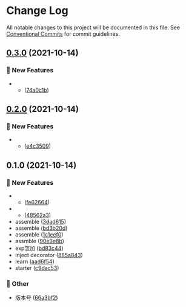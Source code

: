 # Change Log

All notable changes to this project will be documented in this file.
See [Conventional Commits](https://conventionalcommits.org) for commit guidelines.

## [0.3.0](https://github.com/Link-X/simple-decorator/compare/v0.2.0...v0.3.0) (2021-10-14)


### :rocket: New Features

* - ([74a0c1b](https://github.com/Link-X/simple-decorator/commit/74a0c1bb3144ababf1b1e24f554206f69d3d1829))



## [0.2.0](https://github.com/Link-X/simple-decorator/compare/v0.1.0...v0.2.0) (2021-10-14)


### :rocket: New Features

* - ([e4c3509](https://github.com/Link-X/simple-decorator/commit/e4c3509b0cebfa3cedd9ee45b23a437a00dfec54))



## 0.1.0 (2021-10-14)


### :rocket: New Features

* - ([fe62664](https://github.com/Link-X/simple-decorator/commit/fe626645dca80e72935221351ab473f56e63b865))
* - ([48562a3](https://github.com/Link-X/simple-decorator/commit/48562a38b16928043d04e22777bd97645611a270))
* assemble ([3dad615](https://github.com/Link-X/simple-decorator/commit/3dad615d9e087a6cecf80f4d25670210cadc2af6))
* assemble ([bd3b20d](https://github.com/Link-X/simple-decorator/commit/bd3b20d1be8fc17a1efc06a3d37c31d060b07a06))
* assemble ([1c1eef0](https://github.com/Link-X/simple-decorator/commit/1c1eef0cd46725d5730f293b91172a88174d3815))
* assmble ([90e9e8b](https://github.com/Link-X/simple-decorator/commit/90e9e8b5019700f0f198b2c37c3a173500bdf90a))
* exp怎加 ([bd83c44](https://github.com/Link-X/simple-decorator/commit/bd83c44c0cfa868555069d45101285383b77ac1f))
* inject decorator ([885a843](https://github.com/Link-X/simple-decorator/commit/885a84326ac25b20143b6c8b8bc3ef2b608f7336))
* learn ([aad6f54](https://github.com/Link-X/simple-decorator/commit/aad6f549ab53578b52a1586a3a89b88fd96cdc38))
* starter ([c9dac53](https://github.com/Link-X/simple-decorator/commit/c9dac53ed229d2fe3eb49daf73b07bfd26658014))


### :mega: Other

* 版本号 ([66a3bf2](https://github.com/Link-X/simple-decorator/commit/66a3bf20ed354f0e633b10c1445934c3f84a2b4d))
